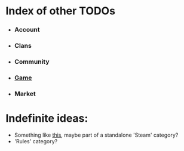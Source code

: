 # Index of other TODOs
- ### Account
- ### Clans
- ### Community
- ### [Game](https://github.com/TB-FAQ/TB-FAQ/blob/master/FAQ%20Items/Game/TODO.md)
- ### Market

# Indefinite ideas:
  - Something like [this](http://forum.toribash.com/showthread.php?t=458899), maybe part of a standalone 'Steam' category?
  - 'Rules' category?
